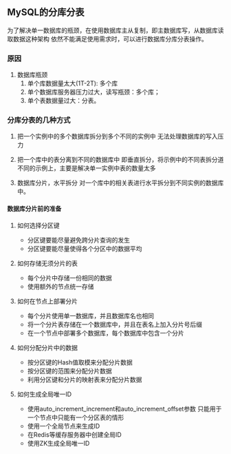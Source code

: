 ## MySQL的分库分表
为了解决单一数据库的瓶颈，在使用数据库主从复制，即主数据库写，从数据库读取数据这种架构
依然不能满足使用需求时，可以进行数据库分库分表操作。
### 原因
1. 数据库瓶颈
    1. 单个库数据量太大(1T-2T): 多个库
    2. 单个数据库服务器压力过大，读写瓶颈：多个库；
    3. 单个表数据量过大：分表。

### 分库分表的几种方式
1. 把一个实例中的多个数据库拆分到多个不同的实例中
无法处理数据库的写入压力

2. 把一个库中的表分离到不同的数据库中
即垂直拆分，将示例中的不同表拆分道不同的示例上，主要是解决单一实例中表的数量太多

3. 数据库分片，水平拆分
对一个库中的相关表进行水平拆分到不同实例的数据库中。

#### 数据库分片前的准备
1. 如何选择分区键
    * 分区键要能尽量避免跨分片查询的发生
    * 分区键要能尽量使得各个分区中的数据平均

2. 如何存储无须分片的表
    * 每个分片中存储一份相同的数据
    * 使用额外的节点统一存储

3. 如何在节点上部署分片
    * 每个分片使用单一数据库，并且数据库名也相同
    * 将一个分片表存储在一个数据库中，并且在表名上加入分片号后缀
    * 在一个节点中部署多个数据库，每个数据库中包含一个分片

4. 如何分配分片中的数据
    * 按分区键的Hash值取模来分配分片数据
    * 按分区键的范围来分配分片数据
    * 利用分区键和分片的映射表来分配分片数据
    
5. 如何生成全局唯一ID
    * 使用auto_increment_increment和auto_increment_offset参数
    只能用于一个节点中只能有一个分区表的情形
    * 使用一个全局节点来生成ID
    * 在Redis等缓存服务器中创建全局ID
    * 使用ZK生成全局唯一ID
    
    
    
